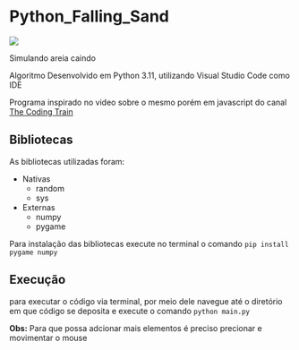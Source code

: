 # Python_Falling_Sand

![](./images/fallingSand.gif)

Simulando areia caindo

Algoritmo Desenvolvido em Python 3.11, utilizando Visual Studio Code como IDE

Programa inspirado no video sobre o mesmo porém em javascript do canal [The Coding Train](https://www.youtube.com/watch?v=L4u7Zy_b868)

## Bibliotecas

As bibliotecas utilizadas foram:
* Nativas
   * random
   * sys
* Externas
   * numpy
   * pygame

Para instalação das bibliotecas execute no terminal o comando `pip install pygame numpy`

## Execução

para executar o código via terminal, por meio dele navegue até o diretório em que código se deposita e execute o comando `python main.py`

**Obs:** Para que possa adcionar mais elementos é preciso precionar e movimentar o mouse
